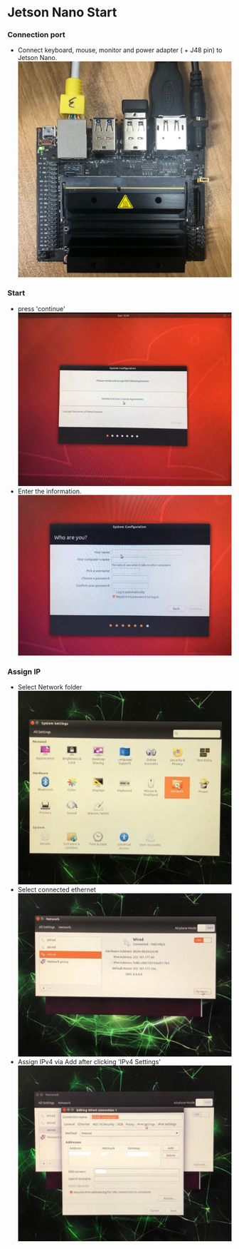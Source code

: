 # Jetson Nano Start

### Connection port
- Connect keyboard, mouse, monitor and power adapter ( + J48 pin) to Jetson Nano. <br>
![connectionPort](https://github.com/Kim-SuBin/2020_winter_Intern/blob/master/img/connectionPort.jpg)

### Start
- press 'continue' <br>
![JetsonNAnoStart](https://github.com/Kim-SuBin/2020_winter_Intern/blob/master/img/JetsonNanoStart.jpg)
- Enter the information. <br>
![InsertInformation](https://github.com/Kim-SuBin/2020_winter_Intern/blob/master/img/InsertInformation.jpg)

### Assign IP
- Select Network folder <br>
![NetworkDirectory](https://github.com/Kim-SuBin/2020_winter_Intern/blob/master/img/NetworkDirectory.jpg)
- Select connected ethernet <br>
![AddIP](https://github.com/Kim-SuBin/2020_winter_Intern/blob/master/img/AddIP.jpg)
- Assign IPv4 via Add after clicking 'IPv4 Settings' <br>
![AddIPv4](https://github.com/Kim-SuBin/2020_winter_Intern/blob/master/img/AddIPv4.jpg)
